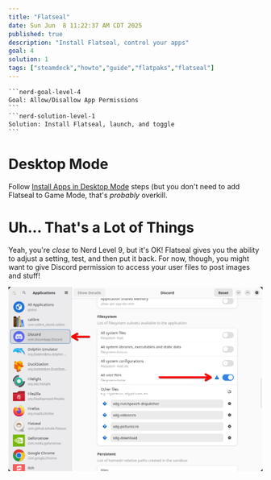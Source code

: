 ```yaml
---
title: "Flatseal"
date: Sun Jun  8 11:22:37 AM CDT 2025
published: true
description: "Install Flatseal, control your apps"
goal: 4
solution: 1
tags: ["steamdeck","howto","guide","flatpaks","flatseal"]
---
```

````flare
```nerd-goal-level-4
Goal: Allow/Disallow App Permissions
```
```nerd-solution-level-1
Solution: Install Flatseal, launch, and toggle
```
````
# Desktop Mode

Follow [Install Apps in Desktop Mode](#/steamdeck/guides/desktop-apps-from-game-mode) steps (but you don't need to add Flatseal to Game Mode, that's _probably_ overkill.

# Uh... That's a Lot of Things

Yeah, you're _close_ to <span class="nerd-level-9">Nerd Level 9</span>, but it's OK! Flatseal gives you the ability to adjust a setting, test, and then put it back. For now, though, you might want to give Discord permission to access your user files to post images and stuff!

![Discord Permissions](images/thumbnail/flatseal_1.png)
